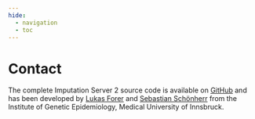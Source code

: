 ```yaml
---
hide:
  - navigation
  - toc
---
```


# Contact

The complete Imputation Server 2 source code is available on [GitHub](https://github.com/bystrogenomics/imputationserver2) and has been developed by [Lukas Forer](https://genepi.i-med.ac.at/team/forer-lukas/) and [Sebastian Schönherr](https://genepi.i-med.ac.at/team/schoenherr-sebastian/) from the Institute of Genetic Epidemiology, Medical University of Innsbruck.
